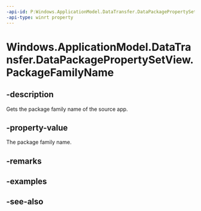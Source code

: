 ```yaml
---
-api-id: P:Windows.ApplicationModel.DataTransfer.DataPackagePropertySetView.PackageFamilyName
-api-type: winrt property
---
```


<!-- Property syntax
public string PackageFamilyName { get; }
-->

# Windows.ApplicationModel.DataTransfer.DataPackagePropertySetView.PackageFamilyName

## -description
Gets the package family name of the source app.

## -property-value
The package family name.

## -remarks

## -examples

## -see-also
